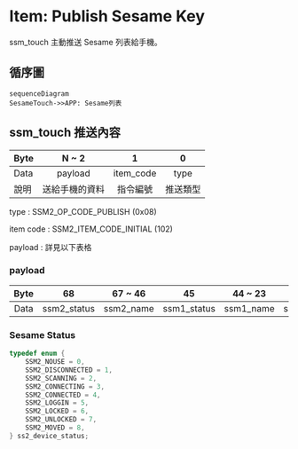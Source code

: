 # Item: Publish Sesame Key

ssm_touch 主動推送 Sesame 列表給手機。

## 循序圖

```mermaid
sequenceDiagram
SesameTouch->>APP: Sesame列表
```

## ssm_touch 推送內容
| Byte | N ~ 2   | 1         | 0    |
|-------|:------:|:---------:|:----:|
| Data  | payload | item_code | type |
| 說明    | 送給手機的資料 | 指令編號      | 推送類型 |

type : SSM2_OP_CODE_PUBLISH (0x08)

item code : SSM2_ITEM_CODE_INITIAL (102)

payload : 詳見以下表格

### payload
| Byte | 68          | 67 ~ 46   | 45          | 44 ~ 23   | 22          | 21 ~ 0    |
|:----:|:-----------:|:---------:|:-----------:|:---------:|:-----------:|:---------:|
| Data | ssm2_status | ssm2_name | ssm1_status | ssm1_name | ssm0_status | ssm0_name |


### Sesame Status

```c
typedef enum {
    SSM2_NOUSE = 0,
    SSM2_DISCONNECTED = 1,
    SSM2_SCANNING = 2,
    SSM2_CONNECTING = 3,
    SSM2_CONNECTED = 4,
    SSM2_LOGGIN = 5,
    SSM2_LOCKED = 6,
    SSM2_UNLOCKED = 7,
    SSM2_MOVED = 8,
} ss2_device_status;
```